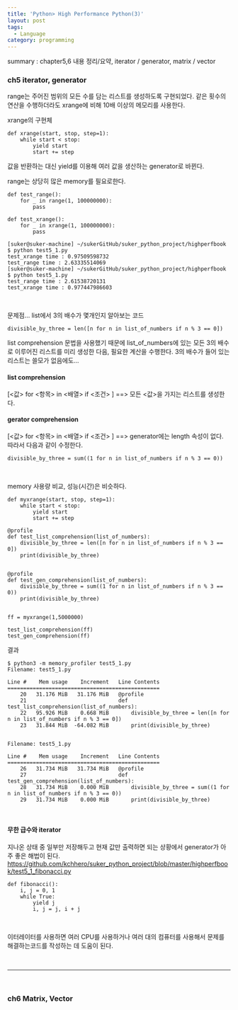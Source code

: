 ```yaml
---
title: 'Python> High Performance Python(3)'
layout: post
tags:
  - Language
category: programming
---
```

summary : chapter5,6 내용 정리/요약, iterator / generator, matrix / vector

### ch5 iterator, generator
range는 주어진 범위의 모든 수를 담는 리스트를 생성하도록 구현되었다.
같은 횟수의 연산을 수행하더라도 xrange에 비해 10배 이상의 메모리를 사용한다.

xrange의 구현체
```
def xrange(start, stop, step=1):
    while start < stop:
        yield start
        start += step
```
값을 반환하는 대신 yield를 이용해 여러 값을 생산하는 generator로 바뀐다.

range는 상당히 많은 memory를 필요로한다.
```
def test_range():
    for _ in range(1, 100000000):
        pass

def test_xrange():
    for _ in xrange(1, 100000000):
        pass

[suker@suker-machine] ~/sukerGitHub/suker_python_project/highperfbook
$ python test5_1.py 
test_xrange time : 0.97509598732
test_range time : 2.63335514069
[suker@suker-machine] ~/sukerGitHub/suker_python_project/highperfbook
$ python test5_1.py 
test_range time : 2.61538720131
test_xrange time : 0.977447986603
```

<br>

문제점...
list에서 3의 배수가 몇개인지 알아보는 코드
```
divisible_by_three = len([n for n in list_of_numbers if n % 3 == 0])
```
list comprehension 문법을 사용했기 때문에 list_of_numbers에 있는 모든 3의 배수로 이루어진 리스트를 미리 생성한 다음, 필요한 계산을 수행한다. 3의 배수가 들어 있는 리스트는 쓸모가 없음에도...

#### list comprehension
[<값> for <항목> in <배열> if <조건> ] ==> 모든 <값>을 가지는 리스트를 생성한다.

#### gerator comprehension
[<값> for <항목> in <배열> if <조건> ] ==> generator에는 length 속성이 없다. 따라서 다음과 같이 수정한다.
```
divisible_by_three = sum((1 for n in list_of_numbers if n % 3 == 0))
```

<br>

memory 사용량 비교, 성능(시간)은 비슷하다.
```
def myxrange(start, stop, step=1):
    while start < stop:
        yield start
        start += step

@profile
def test_list_comprehension(list_of_numbers):
    divisible_by_three = len([n for n in list_of_numbers if n % 3 == 0])
    print(divisible_by_three)


@profile
def test_gen_comprehension(list_of_numbers):
    divisible_by_three = sum((1 for n in list_of_numbers if n % 3 == 0))
    print(divisible_by_three)


ff = myxrange(1,5000000)

test_list_comprehension(ff)
test_gen_comprehension(ff)
```
결과
```
$ python3 -m memory_profiler test5_1.py
Filename: test5_1.py

Line #    Mem usage    Increment   Line Contents
================================================
    20   31.176 MiB   31.176 MiB   @profile
    21                             def test_list_comprehension(list_of_numbers):
    22   95.926 MiB    0.668 MiB       divisible_by_three = len([n for n in list_of_numbers if n % 3 == 0])
    23   31.844 MiB  -64.082 MiB       print(divisible_by_three)


Filename: test5_1.py

Line #    Mem usage    Increment   Line Contents
================================================
    26   31.734 MiB   31.734 MiB   @profile
    27                             def test_gen_comprehension(list_of_numbers):
    28   31.734 MiB    0.000 MiB       divisible_by_three = sum((1 for n in list_of_numbers if n % 3 == 0))
    29   31.734 MiB    0.000 MiB       print(divisible_by_three)
```

<br>

#### 무한 급수와 iterator
지나온 상태 중 일부만 저장해두고 현재 값만 출력하면 되는 상황에서 generator가 아주 좋은 해법이 된다.
https://github.com/kchhero/suker_python_project/blob/master/highperfbook/test5_1_fibonacci.py
```
def fibonacci():
	i, j = 0, 1
	while True:
		yield j
		i, j = j, i + j
```

<br>

이터레이터를 사용하면 여러 CPU를 사용하거나 여러 대의 컴퓨터를 사용해서 문제를 해결하는코드를 작성하는 데
도움이 된다.

<br>

---

<br>

### ch6 Matrix, Vector
